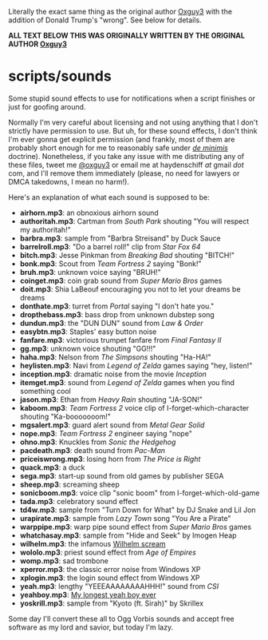 Literally the exact same thing as the original author [Oxguy3](https://github.com/oxguy3) with the addition of Donald Trump's "wrong". See below for details.

__ALL TEXT BELOW THIS WAS ORIGINALLY WRITTEN BY THE ORIGINAL AUTHOR [Oxguy3](https://github.com/oxguy3)__

# scripts/sounds
Some stupid sound effects to use for notifications when a script finishes or just for goofing around.

Normally I'm very careful about licensing and not using anything that I don't strictly have permission to use. But uh, for these sound effects, I don't think I'm ever gonna get explicit permission (and frankly, most of them are probably short enough for me to reasonably safe under _[de minimis](https://en.wikipedia.org/wiki/De_minimis)_ doctrine). Nonetheless, if you take any issue with me distributing any of these files, tweet me [@oxguy3](https://twitter.com/oxguy3) or email me at haydenschiff _at_ gmail _dot_ com, and I'll remove them immediately (please, no need for lawyers or DMCA takedowns, I mean no harm!).

Here's an explanation of what each sound is supposed to be:
* **airhorn.mp3**: an obnoxious airhorn sound
* **authoritah.mp3**: Cartman from _South Park_ shouting "You will respect my authoritah!"
* **barbra.mp3**: sample from "Barbra Streisand" by Duck Sauce
* **barrelroll.mp3**: "Do a barrel roll!" clip from _Star Fox 64_
* **bitch.mp3**: Jesse Pinkman from _Breaking Bad_ shouting "BITCH!"
* **bonk.mp3**: Scout from _Team Fortress 2_ saying "Bonk!"
* **bruh.mp3**: unknown voice saying "BRUH!"
* **coinget.mp3**: coin grab sound from _Super Mario Bros_ games
* **doit.mp3**: Shia LaBeouf encouraging you not to let your dreams be dreams
* **donthate.mp3**: turret from _Portal_ saying "I don't hate you."
* **dropthebass.mp3**: bass drop from unknown dubstep song
* **dundun.mp3**: the "DUN DUN" sound from _Law & Order_
* **easybtn.mp3**: Staples' easy button noise
* **fanfare.mp3**: victorious trumpet fanfare from _Final Fantasy II_
* **gg.mp3**: unknown voice shouting "GG!!!"
* **haha.mp3**: Nelson from _The Simpsons_ shouting "Ha-HA!"
* **heylisten.mp3**: Navi from _Legend of Zelda_ games saying "hey, listen!"
* **inception.mp3**: dramatic noise from the movie _Inception_
* **itemget.mp3**: sound from _Legend of Zelda_ games when you find something cool
* **jason.mp3**: Ethan from _Heavy Rain_ shouting "JA-SON!"
* **kaboom.mp3**: _Team Fortress 2_ voice clip of I-forget-which-character shouting "Ka-booooooom!"
* **mgsalert.mp3**: guard alert sound from _Metal Gear Solid_
* **nope.mp3**: _Team Fortress 2_ engineer saying "nope"
* **ohno.mp3**: Knuckles from _Sonic the Hedgehog_
* **pacdeath.mp3**: death sound from _Pac-Man_
* **priceiswrong.mp3**: losing horn from _The Price is Right_
* **quack.mp3**: a duck
* **sega.mp3**: start-up sound from old games by publisher SEGA
* **sheep.mp3**: screaming sheep
* **sonicboom.mp3**: voice clip "sonic boom" from I-forget-which-old-game
* **tada.mp3**: celebratory sound effect
* **td4w.mp3**: sample from "Turn Down for What" by DJ Snake and Lil Jon
* **urapirate.mp3**: sample from _Lazy Town_ song "You Are a Pirate"
* **warppipe.mp3**: warp pipe sound effect from _Super Mario Bros_ games
* **whatchasay.mp3**: sample from "Hide and Seek" by Imogen Heap
* **wilhelm.mp3**: the infamous [Wilhelm scream](https://en.wikipedia.org/wiki/Wilhelm_scream)
* **wololo.mp3**: priest sound effect from _Age of Empires_
* **womp.mp3**: sad trombone
* **xperror.mp3**: the classic error noise from Windows XP
* **xplogin.mp3**: the login sound effect from Windows XP
* **yeah.mp3**: lengthy "YEEEAAAAAAAAHHH!" sound from _CSI_
* **yeahboy.mp3**: [My longest yeah boy ever](https://www.youtube.com/watch?v=fvtQYsckLxk)
* **yoskrill.mp3**: sample from "Kyoto (ft. Sirah)" by Skrillex

Some day I'll convert these all to Ogg Vorbis sounds and accept free software as my lord and savior, but today I'm lazy.
